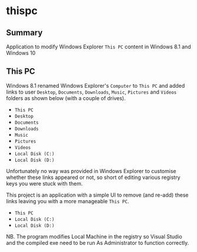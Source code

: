thispc
======

## Summary ##

Application to modify Windows Explorer `This PC` content in Windows 8.1 and Windows 10

## This PC ##

Windows 8.1 renamed Windows Explorer's `Computer` to `This PC` and added links to user `Desktop`, `Documents`, `Downloads`, `Music`, `Pictures` and `Videos` folders as shown below (with a couple of drives).

- `This PC`
 - `Desktop`
 - `Documents`
 - `Downloads`
 - `Music`
 - `Pictures`
 - `Videos`
 - `Local Disk (C:)`
 - `Local Disk (D:)`

Unfortunately no way was provided in Windows Explorer to customise whether these links appeared or not, so short of editing various registry keys you were stuck with them.

This project is an application with a simple UI to remove (and re-add) these links leaving you with a more manageable `This PC`.

- `This PC`
 - `Local Disk (C:)`
 - `Local Disk (D:)`

NB. The program modifies Local Machine in the registry so Visual Studio and the compiled exe need to be run As Administrator to function correctly.
